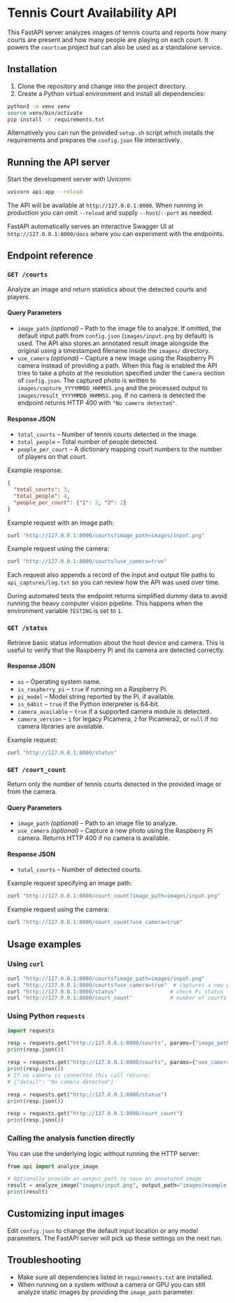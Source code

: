 # Tennis Court Availability API

This FastAPI server analyzes images of tennis courts and reports how many courts are present and how many people are playing on each court. It powers the `courtcam` project but can also be used as a standalone service.

## Installation

1. Clone the repository and change into the project directory.
2. Create a Python virtual environment and install all dependencies:

```bash
python3 -m venv venv
source venv/bin/activate
pip install -r requirements.txt
```

Alternatively you can run the provided `setup.sh` script which installs the requirements and prepares the `config.json` file interactively.

## Running the API server

Start the development server with Uvicorn:

```bash
uvicorn api:app --reload
```

The API will be available at `http://127.0.0.1:8000`. When running in production you can omit `--reload` and supply `--host`/`--port` as needed.

FastAPI automatically serves an interactive Swagger UI at `http://127.0.0.1:8000/docs` where you can experiment with the endpoints.

## Endpoint reference

### `GET /courts`

Analyze an image and return statistics about the detected courts and players.

#### Query Parameters

- `image_path` *(optional)* – Path to the image file to analyze. If omitted, the
  default input path from `config.json` (`images/input.png` by default) is used.
  The API also stores an annotated result image alongside the original using a
  timestamped filename inside the `images/` directory.
- `use_camera` *(optional)* – Capture a new image using the Raspberry Pi camera
  instead of providing a path. When this flag is enabled the API tries to take a
  photo at the resolution specified under the `Camera` section of `config.json`.
  The captured photo is written to `images/capture_YYYYMMDD_HHMMSS.png` and the
  processed output to `images/result_YYYYMMDD_HHMMSS.png`. If no camera is
  detected the endpoint returns HTTP 400 with `"No camera detected"`.

#### Response JSON

- `total_courts` – Number of tennis courts detected in the image.
- `total_people` – Total number of people detected.
- `people_per_court` – A dictionary mapping court numbers to the number of players on that court.

Example response:

```json
{
  "total_courts": 3,
  "total_people": 4,
  "people_per_court": {"1": 2, "2": 2}
}
```

Example request with an image path:

```bash
curl "http://127.0.0.1:8000/courts?image_path=images/input.png"
```

Example request using the camera:

```bash
curl "http://127.0.0.1:8000/courts?use_camera=true"
```
Each request also appends a record of the input and output file paths to
`api_captures/log.txt` so you can review how the API was used over time.

During automated tests the endpoint returns simplified dummy data to avoid running the heavy computer vision pipeline. This happens when the environment variable `TESTING` is set to `1`.

### `GET /status`

Retrieve basic status information about the host device and camera. This is useful to verify that the Raspberry Pi and its camera are detected correctly.

#### Response JSON

- `os` – Operating system name.
- `is_raspberry_pi` – `true` if running on a Raspberry Pi.
- `pi_model` – Model string reported by the Pi, if available.
- `is_64bit` – `true` if the Python interpreter is 64‑bit.
- `camera_available` – `true` if a supported camera module is detected.
- `camera_version` – `1` for legacy Picamera, `2` for Picamera2, or `null` if no camera libraries are available.

Example request:

```bash
curl "http://127.0.0.1:8000/status"
```

### `GET /court_count`

Return only the number of tennis courts detected in the provided image or from the camera.

#### Query Parameters

- `image_path` *(optional)* – Path to an image file to analyze.
- `use_camera` *(optional)* – Capture a new photo using the Raspberry Pi camera. Returns HTTP 400 if no camera is available.

#### Response JSON

- `total_courts` – Number of detected courts.

Example request specifying an image path:

```bash
curl "http://127.0.0.1:8000/court_count?image_path=images/input.png"
```

Example request using the camera:

```bash
curl "http://127.0.0.1:8000/court_count?use_camera=true"
```

## Usage examples

### Using `curl`

```bash
curl "http://127.0.0.1:8000/courts?image_path=images/input.png"
curl "http://127.0.0.1:8000/courts?use_camera=true"  # captures a new photo
curl "http://127.0.0.1:8000/status"                 # check Pi status
curl "http://127.0.0.1:8000/court_count"            # number of courts only
```

### Using Python `requests`

```python
import requests

resp = requests.get("http://127.0.0.1:8000/courts", params={"image_path": "images/input.png"})
print(resp.json())

resp = requests.get("http://127.0.0.1:8000/courts", params={"use_camera": "true"})
print(resp.json())
# If no camera is connected this call returns:
# {"detail": "No camera detected"}

resp = requests.get("http://127.0.0.1:8000/status")
print(resp.json())

resp = requests.get("http://127.0.0.1:8000/court_count")
print(resp.json())
```

### Calling the analysis function directly

You can use the underlying logic without running the HTTP server:

```python
from api import analyze_image

# Optionally provide an output_path to save an annotated image
result = analyze_image("images/input.png", output_path="images/example_result.png")
print(result)
```

## Customizing input images

Edit `config.json` to change the default input location or any model parameters. The FastAPI server will pick up these settings on the next run.

## Troubleshooting

- Make sure all dependencies listed in `requirements.txt` are installed.
- When running on a system without a camera or GPU you can still analyze static images by providing the `image_path` parameter.

